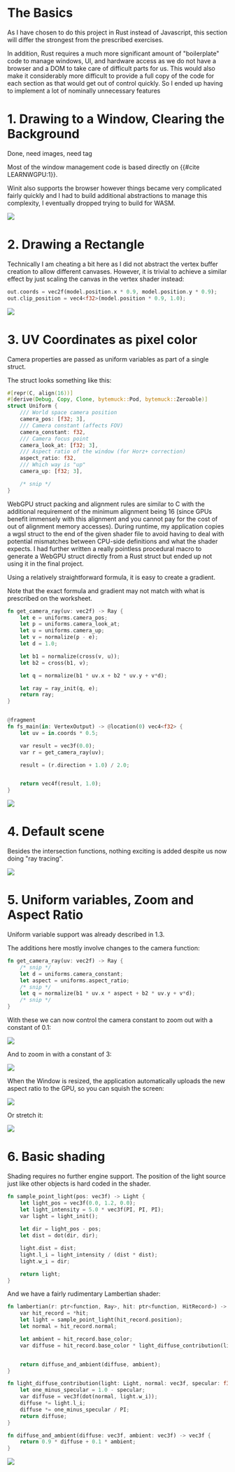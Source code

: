 # The Basics

As I have chosen to do this project in Rust instead of Javascript, this section will differ the strongest from the prescribed exercises. 

In addition, Rust requires a much more significant amount of "boilerplate" code to manage windows, UI, and hardware access as we do not have a browser and a DOM to take care of difficult parts for us. This would also make it considerably more difficult to provide a full copy of the code for each section as that would get out of control quickly. So I ended up having to implement a lot of nominally unnecessary features  

# 1. Drawing to a Window, Clearing the Background

Done, need images, need tag

Most of the window management code is based directly on {{#cite LEARNWGPU:1}}.

Winit also supports the browser however things became very complicated fairly quickly and I had to build additional abstractions to manage this complexity, I eventually dropped trying to build for WASM.

![](./img/w1_e1.png)

# 2. Drawing a Rectangle

Technically I am cheating a bit here as I did not abstract the vertex buffer creation to allow different canvases. However, it is trivial to achieve a similar effect by just scaling the canvas in the vertex shader instead:

```rs
out.coords = vec2f(model.position.x * 0.9, model.position.y * 0.9);
out.clip_position = vec4<f32>(model.position * 0.9, 1.0);
```


![](./img/w1_e2.png)

# 3. UV Coordinates as pixel color

Camera properties are passed as uniform variables as part of a single struct.

The struct looks something like this:

```rs
#[repr(C, align(16))]
#[derive(Debug, Copy, Clone, bytemuck::Pod, bytemuck::Zeroable)]
struct Uniform {
    /// World space camera position
    camera_pos: [f32; 3],
    /// Camera constant (affects FOV)
    camera_constant: f32,
    /// Camera focus point
    camera_look_at: [f32; 3],
    /// Aspect ratio of the window (for Horz+ correction)
    aspect_ratio: f32,
    /// Which way is "up"
    camera_up: [f32; 3],

    /* snip */
}
```

WebGPU struct packing and alignment rules are similar to C with the additional requirement of the minimum alignment being 16 (since GPUs benefit immensely with this alignment and you cannot pay for the cost of out of alignment memory accesses). During runtime, my application copies a wgsl struct to the end of the given shader file to avoid having to deal with potential mismatches between CPU-side definitions and what the shader expects. I had further written a really pointless procedural macro to generate a WebGPU struct directly from a Rust struct but ended up not using it in the final project.

Using a relatively straightforward formula, it is easy to create a gradient. 

Note that the exact formula and gradient may not match with what is prescribed on the worksheet.

```rs
fn get_camera_ray(uv: vec2f) -> Ray {
    let e = uniforms.camera_pos;
    let p = uniforms.camera_look_at;
    let u = uniforms.camera_up;
    let v = normalize(p - e);
    let d = 1.0;

    let b1 = normalize(cross(v, u));
    let b2 = cross(b1, v);

    let q = normalize(b1 * uv.x + b2 * uv.y + v*d);

    let ray = ray_init(q, e);
    return ray;
}


@fragment
fn fs_main(in: VertexOutput) -> @location(0) vec4<f32> {
    let uv = in.coords * 0.5;

    var result = vec3f(0.0);
    var r = get_camera_ray(uv);

    result = (r.direction + 1.0) / 2.0;


    return vec4f(result, 1.0);
}
```

![](./img/w1_e3.png)

# 4. Default scene

Besides the intersection functions, nothing exciting is added despite us now doing "ray tracing".


![](./img/w1_e4.png)

# 5. Uniform variables, Zoom and Aspect Ratio

Uniform variable support was already described in 1.3. 

The additions here mostly involve changes to the camera function:

```rs
fn get_camera_ray(uv: vec2f) -> Ray {
    /* snip */
    let d = uniforms.camera_constant;
    let aspect = uniforms.aspect_ratio;
    /* snip */
    let q = normalize(b1 * uv.x * aspect + b2 * uv.y + v*d);
    /* snip */
}
```

With these we can now control the camera constant to zoom out with a constant of 0.1:

![](./img/w1_e5_constant0.1.png)

And to zoom in with a constant of 3:

![](./img/w1_e5_constant3.png)

When the Window is resized, the application automatically uploads the new aspect ratio to the GPU, so you can squish the screen:

![](./img/w1_e5_squished.png)

Or stretch it:

![](./img/w1_e5_stretched.png)


# 6. Basic shading

Shading requires no further engine support. The position of the light source just like other objects is hard coded in the shader.

```rs
fn sample_point_light(pos: vec3f) -> Light {
    let light_pos = vec3f(0.0, 1.2, 0.0);
    let light_intensity = 5.0 * vec3f(PI, PI, PI);
    var light = light_init();
    
    let dir = light_pos - pos;
    let dist = dot(dir, dir);

    light.dist = dist;
    light.l_i = light_intensity / (dist * dist);
    light.w_i = dir;

    return light;
}

```

And we have a fairly rudimentary Lambertian shader:

```rs
fn lambertian(r: ptr<function, Ray>, hit: ptr<function, HitRecord>) -> vec3f { 
    var hit_record = *hit;
    let light = sample_point_light(hit_record.position);
    let normal = hit_record.normal;

    let ambient = hit_record.base_color;
    var diffuse = hit_record.base_color * light_diffuse_contribution(light, normal, 0.0);


    return diffuse_and_ambient(diffuse, ambient);
}

fn light_diffuse_contribution(light: Light, normal: vec3f, specular: f32) -> vec3f {
    let one_minus_specular = 1.0 - specular;
    var diffuse = vec3f(dot(normal, light.w_i));
    diffuse *= light.l_i;
    diffuse *= one_minus_specular / PI;
    return diffuse;
}

fn diffuse_and_ambient(diffuse: vec3f, ambient: vec3f) -> vec3f {
    return 0.9 * diffuse + 0.1 * ambient;
}
```

![](./img/w1_e6.png)